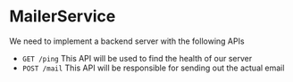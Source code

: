 # MailerService

We need to implement a backend server with the following APIs
* `GET /ping` This API will be used to find the health of our server
* `POST /mail` This API will be responsible for sending out the actual email
